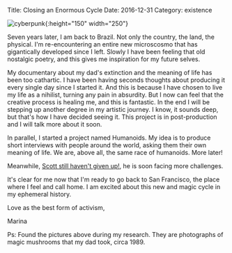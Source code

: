Title: Closing an Enormous Cycle
Date: 2016-12-31
Category: existence

![cyberpunk](./cyberpunk/shrooms.jpg){:height="150" width="250"}


Seven years later, I am back to Brazil. Not only the country, the land, the physical. I'm re-encountering an entire new microscosmo that has gigantically developed since I left. Slowly I have been feeling that old nostalgic poetry, and this gives me inspiration for my future selves.

My documentary about my dad's extinction and the meaning of life has been too cathartic. I have been having seconds thoughts about producing it every single day since I started it. And this is because I have chosen to live my life as a nihilist, turning any pain in absurdity. But I now can feel that the creative process is healing me, and this is fantastic. In the end I will be stepping up another degree in my artistic journey. I know, it sounds deep, but that's how I have decided seeing it. This project is in post-production and I will talk more about it soon.

In parallel, I started a project named Humanoids. My idea is to produce short interviews with people around the world, asking them their own meaning of life. We are, above all, the same race of humanoids. More later!

Meanwhile, [Scott still haven't given up!](https://vimeo.com/193917080), he is soon facing more challenges.

It's clear for me now that I'm ready to go back to San Francisco, the place where I feel and call home. I am excited about this new and magic cycle in my ephemeral history.

Love as the best form of activism,

Marina


Ps: Found the pictures above during my research. They are photographs of magic mushrooms that my dad took, circa 1989.
